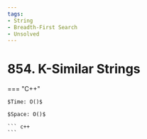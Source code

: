 ```yaml
---
tags:
- String
- Breadth-First Search
- Unsolved
---
```



# 854. K-Similar Strings

=== "C++"

    $Time: O()$

    $Space: O()$

    ``` c++
    ```